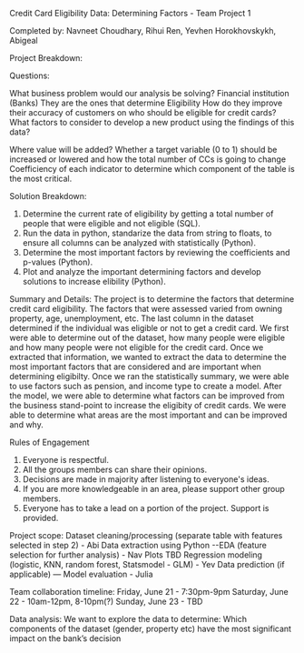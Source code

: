 Credit Card Eligibility Data: Determining Factors - Team Project 1  

Completed by: Navneet Choudhary, Rihui Ren, Yevhen Horokhovskykh, Abigeal


Project Breakdown:

Questions:

What business problem would our analysis be solving?
Financial institution (Banks)
They are the ones that determine Eligibility
How do they improve their accuracy of customers on who should be eligible for credit cards?
What factors to consider to develop a new product using the findings of this data? 

Where value will be added?
Whether a target variable (0 to 1) should be increased or lowered and how the total number of CCs is going to change
Coefficiency of each indicator to determine which component of the table is the most critical.

Solution Breakdown:
1) Determine the current rate of eligibility by getting a total number of people that were eligible and not eligible (SQL).
2) Run the data in python, standarize the data from string to floats, to ensure all columns can be analyzed with statistically (Python).
3) Determine the most important factors by reviewing the coefficients and p-values (Python).
4) Plot and analyze the important determining factors and develop solutions to increase elibility (Python). 

Summary and Details:
The project is to determine the factors that determine credit card eligibility. The factors that were assessed varied from owning property, age, unemployment, etc. The last column in the dataset determined if the individual was eligible or not to get a credit card. We first were able to determine out of the dataset, how many people were eligible and how many people were not eligible for the credit card. Once we extracted that information, we wanted to extract the data to determine the most important factors that are considered and are important when determining eligibilty. Once we ran the statistically summary, we were able to use factors such as pension, and income type to create a model. After the model, we were able to determine what factors can be improved from the business stand-point to increase the eligibity of credit cards. We were able to determine what areas are the most important and can be improved and why. 


Rules of Engagement
1. Everyone is respectful.
2. All the groups members can share their opinions.
3. Decisions are made in majority after listening to everyone's ideas.
4. If you are more knowledgeable in an area, please support other group members.
5. Everyone has to take a lead on a portion of the project. Support is provided.


Project scope:
Dataset cleaning/processing (separate table with features selected in step 2) - Abi
Data extraction using Python --EDA (feature selection for further analysis) - Nav
Plots
TBD
Regression modeling (logistic, KNN, random forest, Statsmodel - GLM) - Yev
Data prediction (if applicable) — Model evaluation - Julia



Team collaboration timeline:
Friday, June 21 - 7:30pm-9pm
Saturday, June 22 - 10am-12pm, 8-10pm(?)
Sunday, June 23 - TBD



Data analysis:
We want to explore the data to determine:
Which components of the dataset (gender, property etc) have the most significant impact on the bank’s decision



